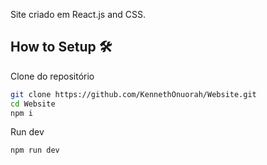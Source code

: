 Site criado em React.js and CSS.

## **How to Setup** 🛠️

Clone do repositório

```bash
git clone https://github.com/KennethOnuorah/Website.git
cd Website
npm i
```
Run dev

```bash
npm run dev
```
